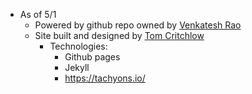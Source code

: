 - As of 5/1
    - Powered by github repo owned by [Venkatesh Rao](<Venkatesh Rao.md>)
    - Site built and designed by [Tom Critchlow](<Tom Critchlow.md>)
        - Technologies:
            - Github pages
            - Jekyll
            - https://tachyons.io/

